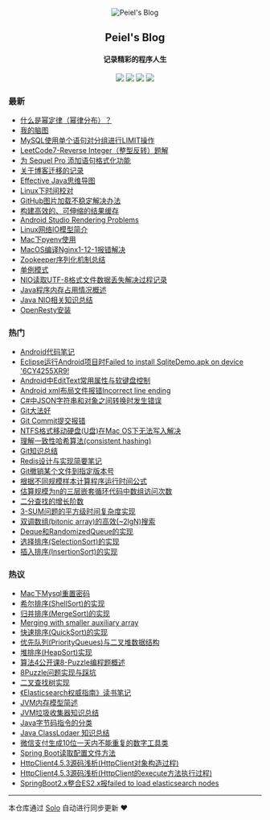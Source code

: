 <p align="center"><img alt="Peiel's Blog" src="http://peierlong-blog.oss-cn-hongkong.aliyuncs.com/uPic/logo.png"></p><h2 align="center">
Peiel's Blog
</h2>

<h4 align="center">记录精彩的程序人生</h4>
<p align="center"><a title="Peiel's Blog" target="_blank" href="https://github.com/peiel/solo-blog"><img src="https://img.shields.io/github/last-commit/peiel/solo-blog.svg?style=flat-square&color=FF9900"></a>
<a title="GitHub repo size in bytes" target="_blank" href="https://github.com/peiel/solo-blog"><img src="https://img.shields.io/github/repo-size/peiel/solo-blog.svg?style=flat-square"></a>
<a title="Solo Version" target="_blank" href="https://github.com/88250/solo/releases"><img src="https://img.shields.io/badge/solo-4.2.0-f1e05a.svg?style=flat-square&color=blueviolet"></a>
<a title="Hits" target="_blank" href="https://github.com/88250/hits"><img src="https://hits.b3log.org/peiel/solo-blog.svg"></a></p>

### 最新

* [什么是幂定律（幂律分布）？](https://www.peiel.com/articles/2020/07/22/1595400580909.html)
* [我的脑图](https://www.peiel.com/articles/2020/07/21/1595297643872.html)
* [MySQL使用单个语句对分组进行LIMIT操作](https://www.peiel.com/articles/2020/07/20/1595231626066.html)
* [LeetCode7-Reverse Integer（整型反转）题解](https://www.peiel.com/articles/2020/07/10/1594374522975.html)
* [为 Sequel Pro 添加语句格式化功能](https://www.peiel.com/articles/2020/07/10/1594373433242.html)
* [关于博客迁移的记录](https://www.peiel.com/articles/2020/07/10/1594372897661.html)
* [Effective Java思维导图](https://www.peiel.com/articles/2020/07/10/1594364697477.html)
* [Linux下时间校对](https://www.peiel.com/articles/2020/07/10/1594364696535.html)
* [GitHub图片加载不稳定解决办法](https://www.peiel.com/articles/2020/07/10/1594364695772.html)
* [构建高效的、可伸缩的结果缓存](https://www.peiel.com/articles/2020/07/10/1594364695469.html)
* [Android Studio Rendering Problems](https://www.peiel.com/articles/2020/07/10/1594364695148.html)
* [Linux网络IO模型简介](https://www.peiel.com/articles/2020/07/10/1594364694020.html)
* [Mac下pyenv使用](https://www.peiel.com/articles/2020/07/10/1594364693462.html)
* [MacOS编译Nginx1-12-1报错解决](https://www.peiel.com/articles/2020/07/10/1594364690178.html)
* [Zookeeper序列化机制总结](https://www.peiel.com/articles/2020/07/10/1594364689667.html)
* [单例模式](https://www.peiel.com/articles/2020/07/10/1594364689358.html)
* [NIO读取UTF-8格式文件数据丢失解决过程记录](https://www.peiel.com/articles/2020/07/10/1594364687358.html)
* [Java程序内存占用情况概述](https://www.peiel.com/articles/2020/07/10/1594364686596.html)
* [Java NIO相关知识总结](https://www.peiel.com/articles/2020/07/10/1594364685049.html)
* [OpenResty安装](https://www.peiel.com/articles/2020/07/10/1594364684240.html)

### 热门

* [Android代码笔记](https://www.peiel.com/articles/2015/04/15/1429108989099.html)
* [Eclipse运行Android项目时Failed to install SqliteDemo.apk on device '6CY4255XR9!](https://www.peiel.com/articles/2015/05/14/1431534801040.html)
* [Android中EditText常用属性与软键盘控制](https://www.peiel.com/articles/2015/05/14/1431618060129.html)
* [Android xml布局文件报错Incorrect line ending](https://www.peiel.com/articles/2015/05/18/1431885721032.html)
* [C#中JSON字符串和对象之间转换时发生错误](https://www.peiel.com/articles/2015/10/24/1445691796128.html)
* [Git大法好](https://www.peiel.com/articles/2015/11/17/1447773191085.html)
* [Git Commit提交报错](https://www.peiel.com/articles/2015/11/24/1448360542088.html)
* [NTFS格式移动硬盘(U盘)在Mac OS下无法写入解决](https://www.peiel.com/articles/2016/09/02/1472827211108.html)
* [理解一致性哈希算法(consistent hashing)](https://www.peiel.com/articles/2016/10/10/1476102280109.html)
* [Git知识总结](https://www.peiel.com/articles/2017/05/16/1494874091130.html)
* [Redis设计与实现简要笔记](https://www.peiel.com/articles/2017/07/31/1501497365088.html)
* [Git撤销某个文件到指定版本号](https://www.peiel.com/articles/2017/10/16/1508165745042.html)
* [根据不同规模样本计算程序运行时间公式](https://www.peiel.com/articles/2017/11/22/1511281811050.html)
* [估算规模为n的三层嵌套循环代码中数组访问次数](https://www.peiel.com/articles/2017/12/02/1512151122025.html)
* [二分查找的增长阶数](https://www.peiel.com/articles/2017/12/04/1512396000099.html)
* [3-SUM问题的平方级时间复杂度实现](https://www.peiel.com/articles/2017/12/05/1512408300024.html)
* [双调数组(bitonic array)的高效(~2lgN)搜索](https://www.peiel.com/articles/2017/12/05/1512428460144.html)
* [Deque和RandomizedQueue的实现](https://www.peiel.com/articles/2017/12/11/1513006325081.html)
* [选择排序(SelectionSort)的实现](https://www.peiel.com/articles/2017/12/13/1513099537128.html)
* [插入排序(InsertionSort)的实现](https://www.peiel.com/articles/2017/12/13/1513099573020.html)

### 热议

* [Mac下Mysql重置密码](https://www.peiel.com/articles/2020/07/10/1594364698332.html)
* [希尔排序(ShellSort)的实现](https://www.peiel.com/articles/2017/12/13/1513099591073.html)
* [归并排序(MergeSort)的实现](https://www.peiel.com/articles/2017/12/15/1513350244024.html)
* [Merging with smaller auxiliary array](https://www.peiel.com/articles/2017/12/18/1513608397117.html)
* [快速排序(QuickSort)的实现](https://www.peiel.com/articles/2017/12/26/1514223043103.html)
* [优先队列(PriorityQueues)与二叉堆数据结构](https://www.peiel.com/articles/2017/12/26/1514224520023.html)
* [堆排序(HeapSort)实现](https://www.peiel.com/articles/2017/12/26/1514288160031.html)
* [算法4公开课8-Puzzle编程题概述](https://www.peiel.com/articles/2018/01/18/1516288798035.html)
* [8Puzzle问题实现与踩坑](https://www.peiel.com/articles/2018/01/23/1516644195124.html)
* [二叉查找树实现](https://www.peiel.com/articles/2018/02/09/1518186103044.html)
* [《Elasticsearch权威指南》读书笔记](https://www.peiel.com/articles/2018/03/06/1520346687200.html)
* [JVM内存模型简述](https://www.peiel.com/articles/2018/03/10/1520619074037.html)
* [JVM垃圾收集器知识总结](https://www.peiel.com/articles/2018/03/10/1520619385070.html)
* [Java字节码指令的分类](https://www.peiel.com/articles/2018/03/28/1522251390139.html)
* [Java ClassLodaer 知识总结](https://www.peiel.com/articles/2018/03/29/1522255565038.html)
* [微信支付生成10位一天内不能重复的数字工具类](https://www.peiel.com/articles/2018/05/16/1526400015201.html)
* [Spring Boot读取配置文件方法](https://www.peiel.com/articles/2018/06/21/1529591570103.html)
* [HttpClient4.5.3源码浅析(HttpClient对象构造过程)](https://www.peiel.com/articles/2018/06/29/1530202947000.html)
* [HttpClient4.5.3源码浅析(HttpClient的execute方法执行过程)](https://www.peiel.com/articles/2018/06/29/1530284823046.html)
* [SpringBoot2.x整合ES2.x报failed to load elasticsearch nodes](https://www.peiel.com/articles/2018/07/18/1531909576124.html)

---

本仓库通过 [Solo](https://github.com/88250/solo) 自动进行同步更新 ❤️ 